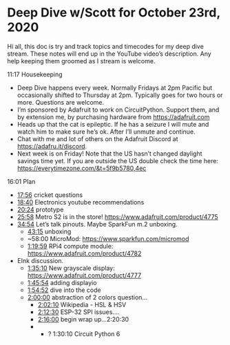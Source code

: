 # Deep Dive w/Scott for October 23rd, 2020


Hi all, this doc is try and track topics and timecodes for my deep dive stream. These notes will end up in the YouTube video’s description. Any help keeping them groomed as I stream is welcome.


11:17 Housekeeping
* Deep Dive happens every week. Normally Fridays at 2pm Pacific but occasionally shifted to Thursday at 2pm. Typically goes for two hours or more. Questions are welcome.
* I’m sponsored by Adafruit to work on CircuitPython. Support them, and by extension me, by purchasing hardware from https://adafruit.com
* Heads up that the cat is epileptic. If he has a seizure I will mute and watch him to make sure he’s ok. After I’ll unmute and continue.
* Chat with me and lot of others on the Adafruit Discord at https://adafru.it/discord.
* Next week is on Friday! Note that the US hasn’t changed daylight savings time yet. If you are outside the US double check the time here: https://everytimezone.com/&t=5f9b5780,4ec


16:01 Plan
* [17:56](https://www.youtube.com/watch?v=VIDEO_2020_10_23&t=1076) cricket questions
* [18:40](https://www.youtube.com/watch?v=VIDEO_2020_10_23&t=1120) Electronics youtube recommendations
* [20:24](https://www.youtube.com/watch?v=VIDEO_2020_10_23&t=1224) prototype
* [25:58](https://www.youtube.com/watch?v=VIDEO_2020_10_23&t=1558) Metro S2 is in the store! https://www.adafruit.com/product/4775
* [34:54](https://www.youtube.com/watch?v=VIDEO_2020_10_23&t=2094) Let’s talk pinouts. Maybe SparkFun m.2 unboxing.
   * [43:15](https://www.youtube.com/watch?v=VIDEO_2020_10_23&t=2595) unboxing
   * ~58:00 MicroMod: https://www.sparkfun.com/micromod
   * [1:19:59](https://www.youtube.com/watch?v=VIDEO_2020_10_23&t=4799) RPi4 compute module: https://www.adafruit.com/product/4782
* EInk discussion.
   * [1:35:10](https://www.youtube.com/watch?v=VIDEO_2020_10_23&t=5710) New grayscale display: https://www.adafruit.com/product/4777
   * [1:45:54](https://www.youtube.com/watch?v=VIDEO_2020_10_23&t=6354) adding displayio
   * [1:54:52](https://www.youtube.com/watch?v=VIDEO_2020_10_23&t=6892) dive into the code
   * [2:00:00](https://www.youtube.com/watch?v=VIDEO_2020_10_23&t=7200) abstraction of 2 colors question…
      * [2:02:10](https://www.youtube.com/watch?v=VIDEO_2020_10_23&t=7330) Wikipedia - HSL & HSV
      * [2:12:30](https://www.youtube.com/watch?v=VIDEO_2020_10_23&t=7950) ESP-32 SPI issues….
      * [2:16:00](https://www.youtube.com/watch?v=VIDEO_2020_10_23&t=8160) begin wrap up...2:20:30
      * * ? 1:30:10 Circuit Python 6
